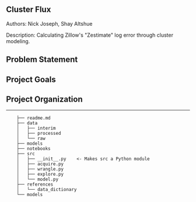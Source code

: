 ## Cluster Flux

Authors: Nick Joseph, Shay Altshue

Description: Calculating Zillow's "Zestimate" log error through cluster modeling.

## Problem Statement

## Project Goals

## Project Organization 
------------
```
    ├── readme.md
    ├── data
    │   ├── interim
    │   ├── processed
    │   └── raw            
    ├── models
    ├── notebooks
    ├── src
    │   ├── __init__.py    <- Makes src a Python module
    │   ├── acquire.py 
    │   ├── wrangle.py
    │   ├── explore.py
    │   └── model.py
    ├── references
    │   └── data_dictionary
    └── models
